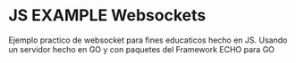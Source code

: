 # JS EXAMPLE Websockets
Ejemplo practico de websocket para fines educaticos hecho en JS.
Usando un servidor hecho en GO y con paquetes del Framework ECHO para GO